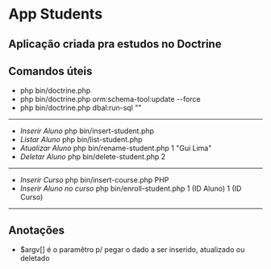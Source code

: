 # App Students

## Aplicação criada pra estudos no Doctrine

## Comandos úteis

- php bin/doctrine.php
- php bin/doctrine.php orm:schema-tool:update --force
- php bin/doctrine.php dbal:run-sql ""

---

- *Inserir Aluno* php bin/insert-student.php
- *Listar Aluno* php bin/list-student.php
- *Atualizar Aluno* php bin/rename-student.php 1 "Gui Lima"
- *Deletar Aluno* php bin/delete-student.php 2

---

- *Inserir Curso* php bin/insert-course.php PHP
- *Inserir Aluno no curso* php bin/enroll-student.php 1 (ID Aluno) 1 (ID Curso)

--- 

## Anotações 
- $argv[] é o paramêtro p/ pegar o dado a ser inserido, atualizado ou deletado 

